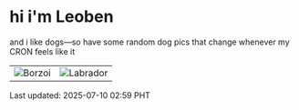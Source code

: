 # hi i'm Leoben

and i like dogs—so have some random dog pics that change whenever my CRON feels like it

|  |  |
|--------|----------|
| ![Borzoi](https://random-dog-vercel.vercel.app/api/random-borzoi?v=1752087546) | ![Labrador](https://random-dog-vercel.vercel.app/api/random-labrador?v=1752087546) |

Last updated: 2025-07-10 02:59 PHT
